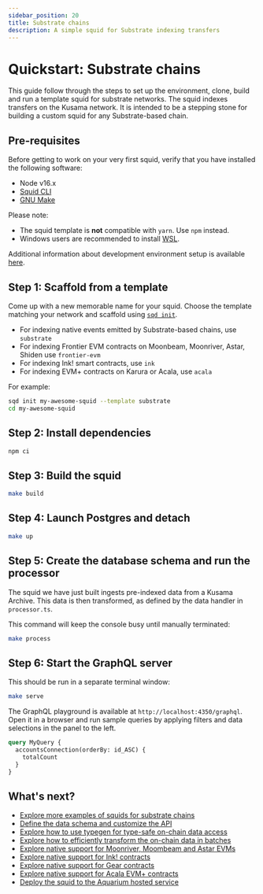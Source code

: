 ```yaml
---
sidebar_position: 20
title: Substrate chains
description: A simple squid for Substrate indexing transfers
---
```


# Quickstart: Substrate chains

This guide follow through the steps to set up the environment, clone, build and run a template squid for substrate networks. The squid indexes transfers on the Kusama network. It is intended to be a stepping stone for building a custom squid for any Substrate-based chain.

## Pre-requisites

Before getting to work on your very first squid, verify that you have installed the following software: 

- Node v16.x
- [Squid CLI](/squid-cli/installation)
- [GNU Make](https://www.gnu.org/software/make/)

Please note:
- The squid template is **not** compatible with `yarn`. Use `npm` instead.
- Windows users are recommended to install [WSL](https://docs.microsoft.com/en-us/windows/wsl/).

Additional information about development environment setup is available [here](/tutorials/development-environment-set-up).

## Step 1: Scaffold from a template

Come up with a new memorable name for your squid. Choose the template matching your network and 
scaffold using [`sqd init`](/squid-cli/init).

- For indexing native events emitted by Substrate-based chains, use `substrate` 
- For indexing Frontier EVM contracts on Moonbeam, Moonriver, Astar, Shiden use `frontier-evm`
- For indexing Ink! smart contracts, use `ink`
- For indexing EVM+ contracts on Karura or Acala, use `acala`

For example:

```bash
sqd init my-awesome-squid --template substrate
cd my-awesome-squid
```

## Step 2: Install dependencies

```bash
npm ci
```

## Step 3: Build the squid

```bash
make build
```

## Step 4: Launch Postgres and detach

```bash
make up
```


## Step 5: Create the database schema and run the processor

 The squid we have just built ingests pre-indexed data from a Kusama Archive. This data is then transformed, as defined by the data handler in `processor.ts`.
 
 This command will keep the console busy until manually terminated:

```bash
make process
```

## Step 6: Start the GraphQL server

This should be run in a separate terminal window:

```bash
make serve
```

The GraphQL playground is available at `http://localhost:4350/graphql`. Open it in a browser and run
sample queries by applying filters and data selections in the panel to the left.

```graphql
query MyQuery {
  accountsConnection(orderBy: id_ASC) {
    totalCount
  }
}
```

## What's next?

- [Explore more examples of squids for substrate chains](/examples#substrate-processor)
- [Define the data schema and customize the API](/graphql-api/schema-file)
- [Explore how to use typegen for type-safe on-chain data access](/basics/typegen/squid-substrate-typegen)
- [Explore how to efficiently transform the on-chain data in batches](/substrate-indexing)
- [Explore native support for Moonriver, Moombeam and Astar EVMs](/substrate-indexing/evm-support)
- [Explore native support for Ink! contracts](/substrate-indexing/wasm-support)
- [Explore native support for Gear contracts](/substrate-indexing/gear-support)
- [Explore native support for Acala EVM+ contracts](/substrate-indexing/acala-evm-support)
- [Deploy the squid to the Aquarium hosted service](/deploy-squid)

